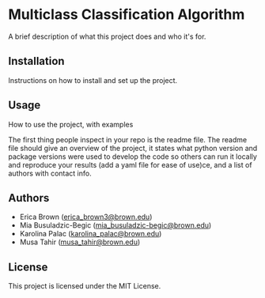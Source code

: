 # Multiclass Classification Algorithm
A brief description of what this project does and who it's for.

## Installation
Instructions on how to install and set up the project.

## Usage
How to use the project, with examples

The first thing people inspect in your repo is the readme file. The readme file should give an overview of the project, it states what python version and package versions were used to develop the code so others can run it locally and reproduce your results (add a yaml file for ease of use)ce, and a list of authors with contact info.

## Authors
- Erica Brown (erica_brown3@brown.edu) 
- Mia Busuladzic-Begic (mia_busuladzic-begic@brown.edu)
- Karolina Palac (karolina_palac@brown.edu)
- Musa Tahir (musa_tahir@brown.edu)

## License
This project is licensed under the MIT License.
